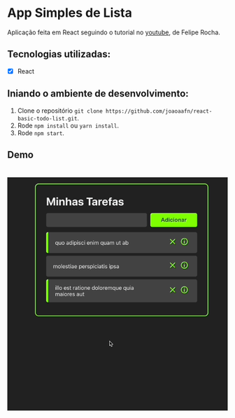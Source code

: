 # App Simples de Lista

Aplicação feita em React seguindo o tutorial no <a href="https://www.youtube.com/watch?v=ErjWNvP6mko">youtube</a>, de Felipe Rocha.

## Tecnologias utilizadas:
- [x] React
## Iniando o ambiente de desenvolvimento:
1. Clone o repositório `git clone https://github.com/joaoaafn/react-basic-todo-list.git`.<br />
1. Rode `npm install` ou `yarn install`.<br />
2. Rode `npm start`.<br />

## Demo
<h1 align="center"><img alt="Readme" src="./github/demo.gif" /></h1>
